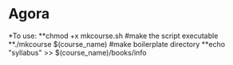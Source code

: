# Agora

*To use:
**chmod +x mkcourse.sh       #make the script executable
**./mkcourse $(course_name)  #make boilerplate directory
**echo "syllabus" >> $(course_name)/books/info
